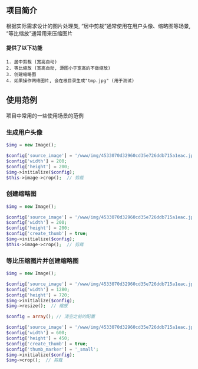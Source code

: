﻿## 项目简介

根据实际需求设计的图片处理类, “居中剪裁”通常使用在用户头像、缩略图等场景, “等比缩放”通常用来压缩图片

#### 提供了以下功能

	1. 居中剪裁 (宽高自动)
	2. 等比缩放 (宽高自动, 源图小于宽高的不做缩放)
	3. 创建缩略图
	4. 如果操作网络图片, 会在根目录生成"tmp.jpg" (用于测试)

## 使用范例

项目中常用的一些使用场景的范例

### 生成用户头像

```php
$img = new Image();

$config['source_image'] = '/www/img/4533070d32960cd35e726ddb715a1eac.jpg';
$config['width'] = 200;
$config['height'] = 200;
$img->initialize($config);
$this->image->crop();  // 剪裁
```

### 创建缩略图

```php
$img = new Image();

$config['source_image'] = '/www/img/4533070d32960cd35e726ddb715a1eac.jpg';
$config['width'] = 200;
$config['height'] = 200;
$config['create_thumb'] = true;
$img->initialize($config);
$this->image->crop();  // 剪裁
```

### 等比压缩图片并创建缩略图

```php
$img = new Image();

$config['source_image'] = '/www/img/4533070d32960cd35e726ddb715a1eac.jpg';
$config['width'] = 1280;
$config['height'] = 720;
$img->initialize($config);
$img->resize();  // 缩放

$config = array(); // 清空之前的配置

$config['source_image'] = '/www/img/4533070d32960cd35e726ddb715a1eac.jpg';
$config['width'] = 600;
$config['height'] = 450;
$config['create_thumb'] = true;
$config['thumb_marker'] = '_small';
$img->initialize($config);
$img->crop();  // 剪裁
```
